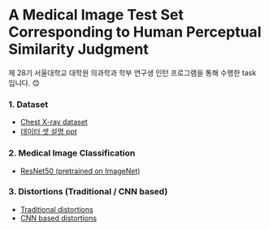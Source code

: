 # A Medical Image Test Set Corresponding to Human Perceptual Similarity Judgment 

제 28기 서울대학교 대학원 의과학과 학부 연구생 인턴 프로그램을 통해 수행한 task 입니다. :blush:

### 1. Dataset
- [Chest X-ray dataset](https://www.kaggle.com/tolgadincer/labeled-chest-xray-images)
- [데이터 셋 설명 ppt](https://github.com/better62/Medical-image-testset/blob/main/Chest%20X-ray%20dataset.pdf)

### 2. Medical Image Classification
- [ResNet50 (pretrained on ImageNet)](https://github.com/better62/Medical-image-testset/tree/Classification-ResNet50)


### 3. Distortions (Traditional / CNN based)
- [Traditional distortions]()
- [CNN based distortions](https://github.com/better62/Medical-image-testset/tree/Distortions)


